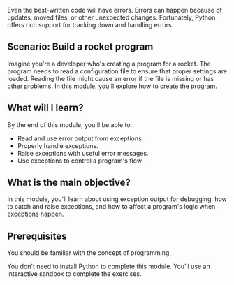 Even the best-written code will have errors. Errors can happen because of updates, moved files, or other unexpected changes. Fortunately, Python offers rich support for tracking down and handling errors.

## Scenario: Build a rocket program

Imagine you're a developer who's creating a program for a rocket. The program needs to read a configuration file to ensure that proper settings are loaded. Reading the file might cause an error if the file is missing or has other problems. In this module, you'll explore how to create the program.

## What will I learn?

By the end of this module, you'll be able to:

- Read and use error output from exceptions.
- Properly handle exceptions.
- Raise exceptions with useful error messages.
- Use exceptions to control a program's flow.

## What is the main objective?

In this module, you'll learn about using exception output for debugging, how to catch and raise exceptions, and how to affect a program's logic when exceptions happen.

## Prerequisites

You should be familiar with the concept of programming.

You don't need to install Python to complete this module. You'll use an interactive sandbox to complete the exercises.
